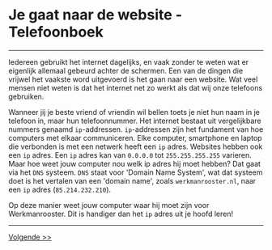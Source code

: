 # Je gaat naar de website - Telefoonboek
---
Iedereen gebruikt het internet dagelijks, en vaak zonder te weten wat er eigenlijk allemaal gebeurd achter de schermen. Een van de dingen die vrijwel het vaakste word uitgevoerd is het gaan naar een website. Wat veel mensen niet weten is dat het internet net zo werkt als dat wij onze telefoons gebruiken.

Wanneer jij je beste vriend of vriendin wil bellen toets je niet hun naam in je telefoon in, maar hun telefoonnummer. Het internet bestaat uit vergelijkbare nummers genaamd `ip`-addressen. `ip`-addressen zijn het fundament van hoe computers met elkaar communiceren. Elke computer, smartphone en laptop die verbonden is met een netwerk heeft een `ip` adres. Websites hebben ook een `ip` adres. Een `ip` adres kan van `0.0.0.0` tot `255.255.255.255` varieren. Maar hoe weet jouw computer nou welk ip adres hij moet hebben? Dat gaat via het `DNS` systeem. `DNS` staat voor 'Domain Name System', wat dat systeem doet is het vertalen van een 'domain name', zoals `werkmanrooster.nl`,  naar een `ip` adres (`85.214.232.210`).

Op deze manier weet jouw computer waar hij moet zijn voor Werkmanrooster. Dit is handiger dan het `ip` adres uit je hoofd leren!

---
[Volgende >>](/opzoek)
